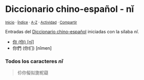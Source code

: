# Diccionario chino-español - nǐ
<sup>[Inicio](https://github.com/jucardus/jucardus.github.io/blob/main/readme.md) · [Índice](https://github.com/jucardus/jucardus.github.io/blob/main/indices/chino-espanol.md) · [A-Z](https://github.com/jucardus/jucardus.github.io/blob/main/indices/alfabetico.md) · [Actividad](https://github.com/jucardus/jucardus.github.io/blob/main/indices/actividad.md) · [Compartir](https://x.com/intent/tweet?text=Entradas%20del%20Diccionario%20chino-espa%C3%B1ol%20iniciadas%20con%20la%20s%C3%ADlaba%20%C2%ABn%C7%90%C2%BB.%0A%E2%86%92%20https%3A%2F%2Fgithub.com%2Fjucardus%2Frepo%2Fblob%2Fmain%2Findices%2Fchino-espanol-ni3.md%0A%0A%23chn_espnl_jucardus%20%23indcs_jucardus%0A%40jucardus)</sup>

Entradas del [Diccionario chino-español](https://github.com/jucardus/jucardus.github.io/blob/main/indices/chino-espanol.md) iniciadas con la sílaba _nǐ_.

* [你 (你) [nǐ]](https://github.com/jucardus/jucardus.github.io/blob/main/contenido/25/04/26/ni3-20320.md)
* 你們 (你们) [nǐmen]

### Todos los caracteres _nǐ_

> 伱你儗拟旎柅薿
